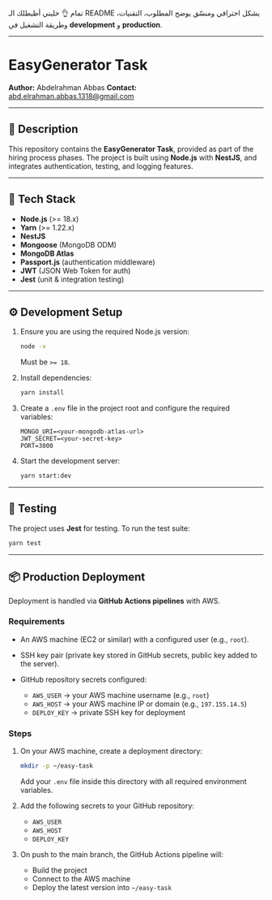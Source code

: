 تمام 👌 خليني أظبطلك الـ README بشكل احترافي ومنسّق يوضح المطلوب، التقنيات، وطريقة التشغيل في **development** و **production**.

---

# EasyGenerator Task

**Author:** Abdelrahman Abbas
**Contact:** [abd.elrahman.abbas.1318@gmail.com](mailto:abd.elrahman.abbas.1318@gmail.com)

---

## 📖 Description

This repository contains the **EasyGenerator Task**, provided as part of the hiring process phases.
The project is built using **Node.js** with **NestJS**, and integrates authentication, testing, and logging features.

---

## 🚀 Tech Stack

* **Node.js** (>= 18.x)
* **Yarn** (>= 1.22.x)
* **NestJS**
* **Mongoose** (MongoDB ODM)
* **MongoDB Atlas**
* **Passport.js** (authentication middleware)
* **JWT** (JSON Web Token for auth)
* **Jest** (unit & integration testing)

---

## ⚙️ Development Setup

1. Ensure you are using the required Node.js version:

   ```bash
   node -v
   ```

   Must be `>= 18`.

2. Install dependencies:

   ```bash
   yarn install
   ```

3. Create a `.env` file in the project root and configure the required variables:

   ```env
   MONGO_URI=<your-mongodb-atlas-url>
   JWT_SECRET=<your-secret-key>
   PORT=3000
   ```

4. Start the development server:

   ```bash
   yarn start:dev
   ```

---

## 🧪 Testing

The project uses **Jest** for testing. To run the test suite:

```bash
yarn test
```

---

## 📦 Production Deployment

Deployment is handled via **GitHub Actions pipelines** with AWS.

### Requirements

* An AWS machine (EC2 or similar) with a configured user (e.g., `root`).
* SSH key pair (private key stored in GitHub secrets, public key added to the server).
* GitHub repository secrets configured:

  * `AWS_USER` → your AWS machine username (e.g., `root`)
  * `AWS_HOST` → your AWS machine IP or domain (e.g., `197.155.14.5`)
  * `DEPLOY_KEY` → private SSH key for deployment

### Steps

1. On your AWS machine, create a deployment directory:

   ```bash
   mkdir -p ~/easy-task
   ```

   Add your `.env` file inside this directory with all required environment variables.

2. Add the following secrets to your GitHub repository:

   * `AWS_USER`
   * `AWS_HOST`
   * `DEPLOY_KEY`

3. On push to the main branch, the GitHub Actions pipeline will:

   * Build the project
   * Connect to the AWS machine
   * Deploy the latest version into `~/easy-task`